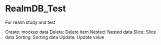 # RealmDB_Test
For realm study and test

Create: mockup data
Delete: Delete item
Nested: Nested data
Slice: Slice data
Sorting: Sorting data
Update: Update value
